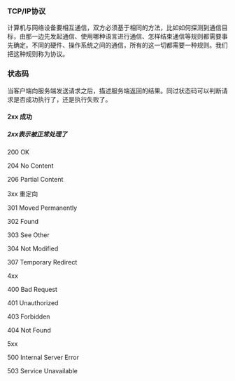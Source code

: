 ### TCP/IP协议

计算机与网络设备要相互通信，双方必须基于相同的方法，比如如何探测到通信目标，由那一边先发起通信、使用哪种语言进行通信、怎样结束通信等规则都需要事先确定。不同的硬件、操作系统之间的通信，所有的这一切都需要一种规则。我们把这种规则称为协议。



### 状态码

当客户端向服务端发送请求之后，描述服务端返回的结果。同过状态码可以判断请求是否成功执行了，还是执行失败了。

#### 2xx 成功

##### ​2xx表示被正常处理了

200 OK

204 No Content

206 Partial Content

3xx 重定向

301 Moved Permanently

302 Found

303 See Other

304 Not Modified

307 Temporary Redirect

4xx

400 Bad Request

401 Unauthorized 

403 Forbidden

404 Not Found

5xx

500 Internal Server Error

503 Service Unavailable



##### 	